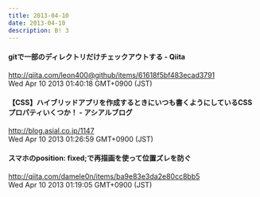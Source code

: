 ```yaml
---
title: 2013-04-10
date: 2013-04-10
description: B! 3
---
```


#### gitで一部のディレクトリだけチェックアウトする - Qiita
http://qiita.com/leon400@github/items/61618f5bf483ecad3791<br>
Wed Apr 10 2013 01:40:18 GMT+0900 (JST)<br>


#### 【CSS】ハイブリッドアプリを作成するときにいつも書くようにしているCSSプロパティいくつか！ - アシアルブログ
http://blog.asial.co.jp/1147<br>
Wed Apr 10 2013 01:26:59 GMT+0900 (JST)<br>


#### スマホのposition: fixed;で再描画を使って位置ズレを防ぐ
http://qiita.com/damele0n/items/ba9e83e3da2e80cc8bb5<br>
Wed Apr 10 2013 01:19:05 GMT+0900 (JST)<br>



